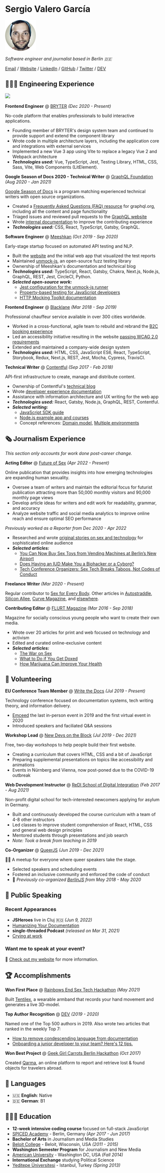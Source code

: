 <link rel="stylesheet" href="/assets/css/main.css">

<div class="title">
  <h1>Sergio Valero García</h1>
  <img class="avatar" src="/assets/images/profile.png" alt="profile picture" />
</div>

_Software engineer and journalist based in Berlin 🇩🇪_

[Email](mailto:hello@workwithcarolyn.com) / [Website](https://workwithcarolyn.com/) / [LinkedIn](https://www.linkedin.com/in/carolstran/) / [GitHub](https://github.com/carolstran/) / [Twitter](https://twitter.com/carolstran/) / [DEV](https://dev.to/carolstran/)


## 👩🏼‍💻 Engineering Experience

<div style="width: 20rem">
  <img src="https://skillicons.dev/icons?i=git,kubernetes,docker,gitlab,azure,fastapi,kotlin,java,react,vue,python,postgres,bash,linux,aws,ts,grafana,maven,materialui,figma,gcp,github,kafka,nuxtjs,vite,vuetify" />
</div>

**Frontend Engineer** @ [BRYTER](https://bryter.com/) _(Dec 2020 - Present)_

No-code platform that enables professionals to build interactive applications.
  - Founding member of BRYTER's design system team and continued to provide support and extend the component library
  - Wrote code in multiple architecture layers, including the application core and integrations with external services
  - Implemented a new Vue 3 app using Vite to replace a legacy Vue 2 and Webpack architecture
  - **_Technologies used:_** Vue, TypeScript, Jest, Testing Library, HTML, CSS, Sass, Vite, Web Components (LitElement).

**Google Season of Docs 2020 - Technical Writer** @ [GraphQL Foundation](https://foundation.graphql.org/) _(Aug 2020 - Jan 2021)_

[Google Season of Docs](https://developers.google.com/season-of-docs/docs/participants) is a program matching experienced technical writers with open source organizations.
  - Created a [Frequently Asked Questions (FAQ) resource](https://graphql.org/faq/) for graphql.org, including all the content and page functionality
  - Triaged issues and reviewed pull requests to the [GraphQL website](https://github.com/graphql/graphql.github.io/)
  - Wrote [internal documentation](https://github.com/graphql/graphql.github.io/blob/source/CONTRIBUTING.md) to improve the contributing experience
  - **_Technologies used:_** CSS, React, TypeScript, Gatsby, GraphQL.

**Software Engineer** @ [Meeshkan](http://meeshkan.com/) _(Oct 2019 - Sep 2020)_

Early-stage startup focused on automated API testing and NLP.
  - Built the [website](https://meeshkan.com/) and the initial web app that visualized the test reports
  - Maintained [unmock-js](https://github.com/meeshkan/unmock-js), an open-source fuzz testing library
  - Ownership of Meeshkan's documentation and technical blog
  - **_Technologies used:_** TypeScript, React, Gatsby, Chakra, Next.js, Node.js, GraphQL, REST, Jest, CircleCI, Python.
  - **_Selected open-source work:_**
    - [Jest configuration for the unmock-js runner](https://github.com/meeshkan/unmock-jest-runner)
    - [Property-based testing for JavaScript developers](https://dev.to/meeshkan/property-based-testing-for-javascript-developers-21b2)
    - [HTTP Mocking Toolkit documentation](https://github.com/meeshkan/hmt)

**Frontend Engineer** @ [Blacklane](https://www.blacklane.com/en) _(Mar 2018 - Sep 2019)_

Professional chauffeur service available in over 300 cities worldwide.
  - Worked in a cross-functional, agile team to rebuild and rebrand the [B2C booking experience](https://www.blacklane.com/en/)
  - Led an accessibility initiative resulting in the website [passing WCAG 2.0 requirements](https://www.blacklane.com/en/accessibility/)
  - Extended and maintained a company-wide design system
  - **_Technologies used:_** HTML, CSS, JavaScript ES6, React, TypeScript, Storybook, Redux, Next.js, REST, Jest, Mocha, Cypress, TravisCI.

**Technical Writer** @ [Contentful](https://www.contentful.com/) _(Sep 2017 - Feb 2018)_

API-first infrastructure to create, manage and distribute content.
  - Ownership of Contentful's [technical blog](https://www.contentful.com/blog/)
  - Wrote [developer experience documentation](https://www.contentful.com/developers/docs/)
  - Assistance with information architecture and UX writing for the web app
  - **_Technologies used:_** React, Gatsby, Node.js, GraphQL, REST, Contentful.
  - **_Selected writing:_**
    - [JavaScript SDK guide](https://www.contentful.com/developers/docs/javascript/tutorials/using-js-cda-sdk/)
    - [Node.js example app and courses](https://the-example-app-nodejs.contentful.com/courses)
    - Concept references: [Domain model](https://www.contentful.com/developers/docs/concepts/domain-model/), [Multiple environments](https://www.contentful.com/developers/docs/concepts/multiple-environments/)
    
## 🗞 Journalism Experience

_This section only accounts for work done post-career change._

**Acting Editor** @ [Future of Sex](https://futureofsex.net/author/carolyn/) _(Apr 2022 - Present)_

Online publication that provides insights into how emerging technologies are expanding human sexuality.
  - Oversee a team of writers and maintain the editorial focus for futurist publication attracting more than 50,000 monthly visitors and 90,000 monthly page views
  - Develop article ideas for writers and edit work for readability, grammar, and accuracy
  - Analyze website traffic and social media analytics to improve online reach and ensure optimal SEO performance

_Previously worked as a Reporter from Dec 2020 - Apr 2022_
  - Researched and wrote [original stories on sex and technology](https://futureofsex.net/author/carolyn/) for sophisticated online audience
  - **_Selected articles:_**
    - [You Can Now Buy Sex Toys from Vending Machines at Berlin’s New Airport](https://futureofsex.net/sex-tech/berlins-new-airport-debuts-sex-toys-vending-machines/)
    - [Does Having an IUD Make You a Biohacker or a Cyborg?](https://futureofsex.net/augmentation/does-having-an-iud-make-you-a-biohacker-or-a-cyborg/)
    - [Tech Conference Organizers: Sex Tech Breaks Taboos, Not Codes of Conduct](https://futureofsex.net/sex-tech/tech-conference-organizers-sex-tech-breaks-taboos-not-codes-of-conduct/)

**Freelance Writer** _(Mar 2020 - Present)_

Regular contributor to [Sex for Every Body](https://sexforeverybody.com/author/carolyn/). Other articles in [Autostraddle](https://www.autostraddle.com/sharing-is-caring-or-did-you-skip-that-day-in-school__trashed/), [Silicon Allee](https://news.siliconallee.com/2021/07/26/the-art-of-pitching-a-sex-tech-startup/), [Curve Magazine](https://www.curvemag.com/us-home/beyond-the-binary-how-software-engineer-sara-vieira-founded-a-global-community-of-queer-coders/), and [elsewhere](https://workwithcarolyn.com/words).

**Contributing Editor** @ [FLURT Magazine](https://www.facebook.com/flurtmagazine) _(Mar 2016 - Sep 2018)_

Magazine for socially conscious young people who want to create their own media.
  - Wrote over 20 articles for print and web focused on technology and activism
  - Edited and curated online-exclusive content
  - **_Selected articles:_**
    - [The War on Sex](https://workwithcarolyn.com/words/war-on-sex)
    - [What to Do if You Get Doxed](https://workwithcarolyn.com/words/what-to-do-if-you-get-doxed)
    - [How Marijuana Can Improve Your Health](https://workwithcarolyn.com/words/how-marijuana-can-improve-your-health)

## 📌 Volunteering

**EU Conference Team Member** @ [Write the Docs](https://www.writethedocs.org/conf/) _(Jul 2019 - Present)_

Technology conference focused on documentation systems, tech writing theory, and information delivery.
  - [Emceed](https://workwithcarolyn.com/speaking/emcee) the last in-person event in 2019 and the first virtual event in 2020 
  - Introduced speakers and faciliated Q&A sessions

**Workshop Lead** @ [New Devs on the Block](https://newdevs.org/) _(Jul 2019 - Dec 2021)_

Free, two-day workshops to help people build their first website.
  - Creating a curriculum that covers HTML, CSS and a bit of JavaScript 
  - Preparing supplemental presentations on topics like accessibility and animations
  - Events in Nürnberg and Vienna, now post-poned due to the COVID-19 outbreak 

**Web Development Instructor** @ [ReDI School of Digital Integration](https://www.redi-school.org/) _(Feb 2017 - Aug 2021)_

Non-profit digital school for tech-interested newcomers applying for asylum in Germany.
  - Built and continuously developed the course curriculum with a team of 4-8 other instructors
  - Led classes to improve student comprehension of React, HTML, CSS and general web design principles
  - Mentored students through presentations and job search
  - _Note: Took a break from teaching in 2019_

**Co-Organizer** @ [QueerJS](https://queerjs.com/) _(Jun 2019 - Dec 2021)_

🏳️‍🌈 A meetup for everyone where queer speakers take the stage.
  - Selected speakers and scheduling events
  - Fostered an inclusive community and enforced the code of conduct
  - 🐻 _Previously co-organized [BerlinJS](https://berlinjs.org/) from May 2018 - May 2020_
  

## 🎤 Public Speaking
    
### Recent Appearances

- **JSHeroes** live in Cluj 🇷🇴 _(Jun 9, 2022)_
- [Humanizing Your Documentation](https://www.youtube.com/watch?v=yE7eOoXTZtM)
- **single-threaded Podcast** _(released on Mar 31, 2021)_
- [Crying at work](https://anchor.fm/single-threaded/episodes/Carolyn-Stransky-on-Crying-at-Work-etu7hj)

### Want me to speak at your event?

💖 [Check out my website](https://workwithcarolyn.com/speaking) for more information.
  
## 🏆 Accomplishments

**Won First Place** @ [Rainbows End Sex Tech Hackathon](https://hack.touchyfeely.tech/) _(May 2021)_

Built [Tentilex](https://workwithcarolyn.com/blog/tentilex), a wearable armband that records your hand movement and generates a live 3D-model. 

**Top Author Recognition** @ [DEV](https://dev.to/) _(2019 - 2020)_

Named one of the Top 500 authors in 2019. Also wrote two articles that ranked in the weekly Top 7:
  - [How to remove condescending language from documentation](https://dev.to/meeshkan/how-to-remove-condescending-language-from-documentation-4a5p)
  - [Onboarding a junior developer to your team? Here's 12 tips.](https://dev.to/carolstran/onboarding-a-junior-developer-to-your-team-here-s-12-tips-4g3a)

**Won Best Project** @ [Geek Girl Carrots Berlin Hackathon](http://www.hacklikeagirl.co/) _(Oct 2017)_

Created [Qarma](https://github.com/lcorr8/qarma), an online platform to report and retrieve lost & found objects for travelers abroad.

## 💬 Languages

- 🇺🇸 **English**: Native
- 🇩🇪 **German**: B1

## 👩🏼‍🎓 Education

- **12-week intensive coding course** focused on full-stack JavaScript
- [SPICED Academy](https://www.spiced-academy.com/) - Berlin, Germany _(Apr 2017 - Jun 2017)_
- **Bachelor of Arts** in Journalism and Media Studies
- [Beloit College](https://www.beloit.edu/) - Beloit, Wisconsin, USA _(2011 - 2015)_
- **Washington Semester Program** for Journalism and New Media
- [American University](https://www.american.edu/) - Washington DC, USA _(Fall 2014)_
- **International Exchange** studying Political Science
- [Yeditepe Üniversitesi](https://yeditepe.edu.tr/en) - Istanbul, Turkey _(Spring 2013)_

